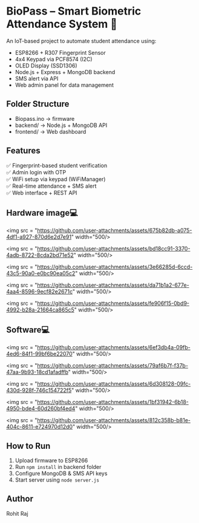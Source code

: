 # BioPass – Smart Biometric Attendance System 🔐

An IoT-based project to automate student attendance using:
- ESP8266 + R307 Fingerprint Sensor
- 4x4 Keypad via PCF8574 (I2C)
- OLED Display (SSD1306)
- Node.js + Express + MongoDB backend
- SMS alert via API
- Web admin panel for data management

## Folder Structure
- Biopass.ino → firmware
- backend/ → Node.js + MongoDB API
- frontend/ → Web dashboard

## Features
✅ Fingerprint-based student verification  
✅ Admin login with OTP  
✅ WiFi setup via keypad (WiFiManager)  
✅ Real-time attendance + SMS alert  
✅ Web interface + REST API

## Hardware image💻
<img src = "https://github.com/user-attachments/assets/675b82db-a075-4df1-a927-870d6e2d7e91" width="500/>

<img src = "https://github.com/user-attachments/assets/bd18cc91-3370-4adb-8722-8cda2bd71e52" width="500/>

<img src = "https://github.com/user-attachments/assets/3e66285d-6ccd-43c5-90a0-e0bc90ea05c2" width="500/>

<img src = "https://github.com/user-attachments/assets/da71b1a2-677e-4aa4-8596-9ecf82e2671c" width="500/>

<img src = "https://github.com/user-attachments/assets/fe906f15-0bd9-4992-b28a-21664ca865c5" width="500/>

## Software💻
<img src = "https://github.com/user-attachments/assets/6ef3db4a-09fb-4ed6-84f1-99bf6be22070" width="500/>

<img src = "https://github.com/user-attachments/assets/79af6b7f-f37b-47aa-9b93-18cd1afadffb" width="500/>

<img src = "https://github.com/user-attachments/assets/6d308128-09fc-430d-928f-746c154722f5" width="500/>

<img src = "https://github.com/user-attachments/assets/1bf31942-6b18-4950-bde4-60d260bf4ed4" width="500/>

<img src = "https://github.com/user-attachments/assets/812c358b-b81e-404c-8611-e724970d12d0" width="500/>

## How to Run
1. Upload firmware to ESP8266
2. Run `npm install` in backend folder
3. Configure MongoDB & SMS API keys
4. Start server using `node server.js`

## Author
Rohit Raj

